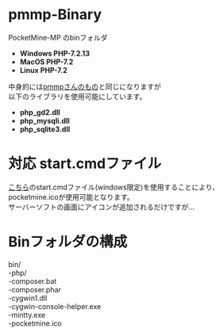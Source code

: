 # pmmp-Binary
PocketMine-MP のbinフォルダ  <br>
* **Windows PHP-7.2.13** <br>
* **MacOS PHP-7.2** <br>
* **Linux PHP-7.2** <br>


中身的には[pmmpさんのもの](https://ci.appveyor.com/project/pmmp/php-build-scripts/history)と同じになりますが <br>
以下のライブラリを使用可能にしています。<br>

* **php_gd2.dll <br>**
* **php_mysqli.dll <br>**
* **php_sqlite3.dll <br>**


# 対応 start.cmdファイル
[こちら](https://github.com/shoki-3738/pmmp-Binary/blob/master/start.cmd)のstart.cmdファイル(windows限定)を使用することにより、pocketmine.icoが使用可能となります。<br>
サーバーソフトの画面にアイコンが追加されるだけですが...


# Binフォルダの構成  
bin/  
  -php/  
  -composer.bat  
  -composer.phar  
  -cygwin1.dll  
  -cygwin-console-helper.exe  
  -mintty.exe  
  -pocketmine.ico  
